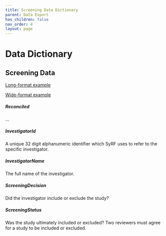 ```yaml
---
title: Screening Data Dictionary
parent: Data Export
has_children: false
nav_order: 4
layout: page
---
```


# Data Dictionary 

## Screening Data

[Long-format example](./spreadsheet_templates/screening_data_unblinded_long-format_example.csv)

[Wide-format example](./spreadsheet_templates/screening_data_unblinded_wide-format_example.csv)

##### Reconciled

<!---True / False indicating whether discrepancies between reviewers have been reconciled. --->

...

##### InvestigatorId	

A unique 32 digit alphanumeric identifier which SyRF uses to refer to the specific investigator.

##### InvestigatorName	

The full name of the investigator.

##### ScreeningDecision	

Did the investigator include or exclude the study?

##### ScreeningStatus

Was the study ultimately included or excluded? Two reviewers must agree for a study to be included or excluded. 
